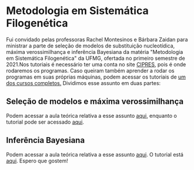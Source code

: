 # Metodologia em Sistemática Filogenética

Fui convidado pelas professoras Rachel Montesinos e Bárbara Zaidan para ministrar a parte de seleção de modelos de substituição nucleotídica, máxima verossimilhança
e inferência Bayesiana da matéria "Metodologia em Sistemática Filogenética" da UFMG, ofertada no primeiro semestre de 2021.Nos tutoriais é necessário ter uma conta 
no site [CIPRES](https://www.phylo.org), pois é onde rodaremos os programas. Caso queiram também aprender a rodar os programas em suas próprias máquinas,
podem acessar os tutoriais de [um dos cursos completos.](https://pedrotaucce.github.io/filogenia/simposio_ufmg) Dividimos esse assunto em duas partes:

## Seleção de modelos e máxima verossimilhança

Podem acessar a aula teórica relativa a esse assunto [aqui](https://youtu.be/N55iUxvRV5Y), enquanto o tutorial pode ser acessado [aqui](https://pedrotaucce.github.io/filogenia/model_sel_and_ML). 

## Inferência Bayesiana

Podem acessar a aula teórica relativa a esse assunto [aqui](https://youtu.be/iAApguy3dTg). O tutorial está [aqui](https://pedrotaucce.github.io/filogenia/bayesiana_msf). Espero que gostem!
